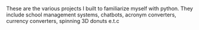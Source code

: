 These are the various projects I built to familiarize myself with python. They include school management systems, chatbots, acronym converters, currency converters, spinning 3D donuts e.t.c